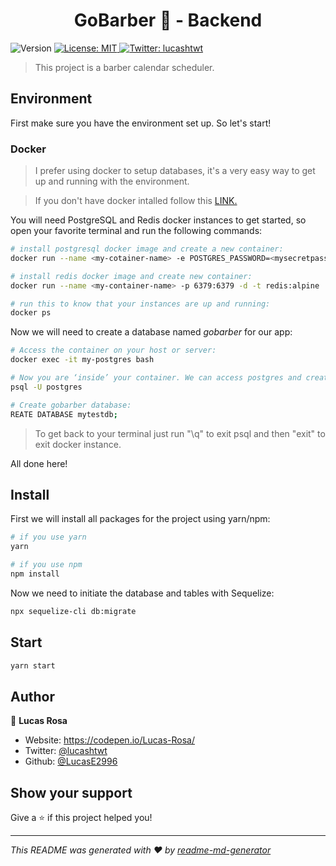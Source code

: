 <h1 align="center">GoBarber 💈 - Backend</h1>
<p>
  <img alt="Version" src="https://img.shields.io/badge/version-0.2.0-blue.svg?cacheSeconds=2592000" />
  <a href="#" target="_blank">
    <img alt="License: MIT" src="https://img.shields.io/badge/License-MIT-yellow.svg" />
  </a>
  <a href="https://twitter.com/lucashtwt" target="_blank">
    <img alt="Twitter: lucashtwt" src="https://img.shields.io/twitter/follow/lucashtwt.svg?style=social" />
  </a>
</p>

> This project is a barber calendar scheduler.

## Environment

First make sure you have the environment set up. So let's start!

### Docker

> I prefer using docker to setup databases, it's a very easy way to get up and running with the environment.

> If you don't have docker intalled follow this [LINK.](https://docs.docker.com/get-docker/)

You will need PostgreSQL and Redis docker instances to get started, so open your favorite terminal and run the following commands:

```sh
# install postgresql docker image and create a new container:
docker run --name <my-cotainer-name> -e POSTGRES_PASSWORD=<mysecretpassword> -p 5432:5432 -d postgres

# install redis docker image and create new container:
docker run --name <my-container-name> -p 6379:6379 -d -t redis:alpine

# run this to know that your instances are up and running:
docker ps
```

Now we will need to create a database named *gobarber* for our app:

```sh
# Access the container on your host or server:
docker exec -it my-postgres bash

# Now you are ‘inside’ your container. We can access postgres and create the database:
psql -U postgres

# Create gobarber database:
REATE DATABASE mytestdb;
```

> To get back to your terminal just run "\q" to exit psql and then "exit" to exit docker instance.

All done here!

## Install

First we will install all packages for the project using yarn/npm:

```sh
# if you use yarn
yarn

# if you use npm
npm install
```

Now we need to initiate the database and tables with Sequelize:

```sh
npx sequelize-cli db:migrate
```

## Start

```sh
yarn start
```

## Author

👤 **Lucas Rosa**

* Website: https://codepen.io/Lucas-Rosa/
* Twitter: [@lucashtwt](https://twitter.com/lucashtwt)
* Github: [@LucasE2996](https://github.com/LucasE2996)

## Show your support

Give a ⭐️ if this project helped you!

***
_This README was generated with ❤️ by [readme-md-generator](https://github.com/kefranabg/readme-md-generator)_
